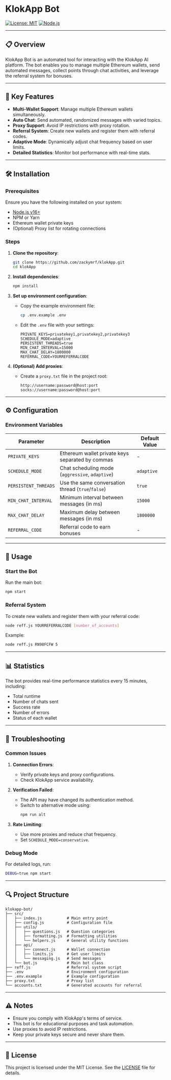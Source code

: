 # KlokApp Bot

[![License: MIT](https://img.shields.io/badge/License-MIT-yellow.svg)](https://opensource.org/licenses/MIT)
[![Node.js](https://img.shields.io/badge/Node.js-v16+-green.svg)](https://nodejs.org/)

---

## 📋 Overview

KlokApp Bot is an automated tool for interacting with the KlokApp AI platform. The bot enables you to manage multiple Ethereum wallets, send automated messages, collect points through chat activities, and leverage the referral system for bonuses.

---

## 🚀 Key Features

- **Multi-Wallet Support**: Manage multiple Ethereum wallets simultaneously.
- **Auto Chat**: Send automated, randomized messages with varied topics.
- **Proxy Support**: Avoid IP restrictions with proxy rotation.
- **Referral System**: Create new wallets and register them with referral codes.
- **Adaptive Mode**: Dynamically adjust chat frequency based on user limits.
- **Detailed Statistics**: Monitor bot performance with real-time stats.

---

## 🛠️ Installation

### Prerequisites

Ensure you have the following installed on your system:
- [Node.js v16+](https://nodejs.org/)
- NPM or Yarn
- Ethereum wallet private keys
- (Optional) Proxy list for rotating connections

### Steps

1. **Clone the repository**:
   ```bash
   git clone https://github.com/zackymrf/klokApp.git
   cd klokApp
   ```

2. **Install dependencies**:
   ```bash
   npm install
   ```

3. **Set up environment configuration**:
   - Copy the example environment file:
     ```bash
     cp .env.example .env
     ```
   - Edit the `.env` file with your settings:
     ```
     PRIVATE_KEYS=privatekey1,privatekey2,privatekey3
     SCHEDULE_MODE=adaptive
     PERSISTENT_THREADS=true
     MIN_CHAT_INTERVAL=15000
     MAX_CHAT_DELAY=1800000
     REFERRAL_CODE=YOURREFERRALCODE
     ```

4. **(Optional) Add proxies**:
   - Create a `proxy.txt` file in the project root:
     ```
     http://username:password@host:port
     socks://username:password@host:port
     ```

---

## ⚙️ Configuration

### Environment Variables

| Parameter            | Description                                      | Default Value     |
|----------------------|--------------------------------------------------|-------------------|
| `PRIVATE_KEYS`       | Ethereum wallet private keys separated by commas | -                 |
| `SCHEDULE_MODE`      | Chat scheduling mode (`aggressive`, `adaptive`)  | `adaptive`        |
| `PERSISTENT_THREADS` | Use the same conversation thread (`true`/`false`) | `true`            |
| `MIN_CHAT_INTERVAL`  | Minimum interval between messages (in ms)        | `15000`           |
| `MAX_CHAT_DELAY`     | Maximum delay between messages (in ms)           | `1800000`         |
| `REFERRAL_CODE`      | Referral code to earn bonuses                    | -                 |

---

## 🤖 Usage

### Start the Bot
Run the main bot:
```bash
npm start
```

### Referral System
To create new wallets and register them with your referral code:
```bash
node reff.js YOURREFERRALCODE [number_of_accounts]
```
Example:
```bash
node reff.js RN98FCFW 5
```

---

## 📊 Statistics

The bot provides real-time performance statistics every 15 minutes, including:
- Total runtime
- Number of chats sent
- Success rate
- Number of errors
- Status of each wallet

---

## 🔧 Troubleshooting

### Common Issues

1. **Connection Errors**:
   - Verify private keys and proxy configurations.
   - Check KlokApp service availability.

2. **Verification Failed**:
   - The API may have changed its authentication method.
   - Switch to alternative mode using:
     ```bash
     npm run alt
     ```

3. **Rate Limiting**:
   - Use more proxies and reduce chat frequency.
   - Set `SCHEDULE_MODE=conservative`.

### Debug Mode
For detailed logs, run:
```bash
DEBUG=true npm start
```

---

## 🔍 Project Structure

```
klokapp-bot/
├── src/
│   ├── index.js           # Main entry point
│   ├── config.js          # Configuration file
│   ├── utils/
│   │   ├── questions.js   # Question categories
│   │   ├── formatting.js  # Formatting utilities
│   │   └── helpers.js     # General utility functions
│   ├── api/
│   │   ├── connect.js     # Wallet connection
│   │   ├── limits.js      # Get user limits
│   │   └── messaging.js   # Send messages
│   └── bot.js             # Main bot class
├── reff.js                # Referral system script
├── .env                   # Environment configuration
├── .env.example           # Example configuration
├── proxy.txt              # Proxy list
└── accounts.txt           # Generated accounts for referral
```

---

## ⚠️ Notes

- Ensure you comply with KlokApp's terms of service.
- This bot is for educational purposes and task automation.
- Use proxies to avoid IP restrictions.
- Keep your private keys secure and never share them.

---


## 📜 License

This project is licensed under the MIT License. See the [LICENSE](./LICENSE) file for details.
